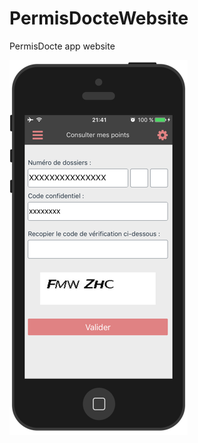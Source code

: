 # PermisDocteWebsite
PermisDocte app website

![PermisDocte](https://raw.githubusercontent.com/MacKentoch/PermisDocteWebsite/master/iphoneHomePreview.png)
